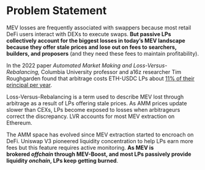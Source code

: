 # Problem Statement

MEV losses are frequently associated with swappers because most retail DeFi users interact with DEXs to execute swaps. **But passive LPs collectively account for the biggest losses in today’s MEV landscape because they offer stale prices and lose out on fees to searchers, builders, and proposers** (and they need these fees to maintain profitability).

In the 2022 paper *Automated Market Making and Loss-Versus-Rebalancing,* Columbia University professor and a16z researcher Tim Roughgarden found that arbitrage costs ETH-USDC LPs about [11% of their principal per year](https://www.youtube.com/watch?v=q5vyJJb-Uyw).

Loss-Versus-Rebalancing is a term used to describe MEV lost through arbitrage as a result of LPs offering stale prices. As AMM prices update slower than CEXs, LPs become exposed to losses when arbitrageurs correct the discrepancy. LVR accounts for most MEV extraction on Ethereum.

The AMM space has evolved since MEV extraction started to encroach on DeFi. Uniswap V3 pioneered liquidity concentration to help LPs earn more fees but this feature requires active monitoring. **As MEV is brokered *offchain* through MEV-Boost, and most LPs passively provide liquidity *onchain*, LPs keep getting burned**.
